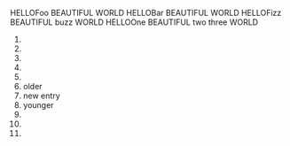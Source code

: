 HELLOFoo BEAUTIFUL WORLD
HELLOBar BEAUTIFUL WORLD
HELLOFizz BEAUTIFUL buzz WORLD
HELLOOne BEAUTIFUL two three WORLD

1.
2.
3.
4.
5.
8. older
9. new entry
8. younger
9.
10.
20.
